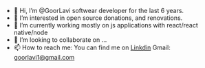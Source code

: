 - 👋 Hi, I’m @GoorLavi softwear developer for the last 6 years.
- 👀 I’m interested in open source donations, and renovations.
- 🌱 I’m currently working mostly on js applications with react/react native/node
- 💞️ I’m looking to collaborate on ...
- 📫 How to reach me: You can find me on [Linkdin](https://www.linkedin.com/in/goor-lavi-752423146/) Gmail: goorlavi1@gmail.com

<!---
GoorLavi/GoorLavi is a ✨ special ✨ repository because its `README.md` (this file) appears on your GitHub profile.
You can click the Preview link to take a look at your changes.
--->
